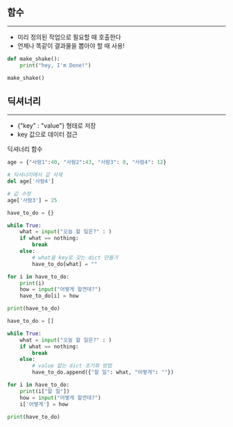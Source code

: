 
## 함수
---
- 미리 정의된 작업으로 필요할 때 호출한다
- 언제나 똑같이 결과물을 뽑아야 할 때 사용!

```python
def make_shake():
    print("hey, I'm Done!")

make_shake()
```

## 딕셔너리  
---
- {"key" : "value"} 형태로 저장 
- key 값으로 데이터 접근 
  
딕셔너리 함수
```python
age = {"사람1":40, "사람2":43, "사람3": 8, "사람4": 12}

# 딕셔너리에서 값 삭제
del age['사람4']

# 값 수정
age['사람3'] = 25
```
```python
have_to_do = {}

while True: 
    what = input("오늘 할 일은?" : )
    if what == nothing:
        break
    else:
        # what을 key로 갖는 dict 만들기 
        have_to_do[what] = "" 

for i in have_to_do:
    print(i)
    how = input("어떻게 할껀데?")
    have_to_do[i] = how

print(have_to_do)
```

```python
have_to_do = []

while True:
    what = input("오늘 할 일은?" : )
    if what == nothing:
        break
    else:
        # value 없는 dict 초기화 방법 
        have_to_do.append({"할 일": what, "어떻게": ""})

for i in have_to_do:
    print(i["할 일"])
    how = input("어떻게 할껀데?")
    i['어떻게'] = how

print(have_to_do)
```
